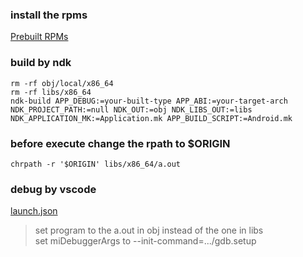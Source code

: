  
### install the rpms

[Prebuilt RPMs](https://github.com/YuqiaoZhang/Bionic-based-Linux/tree/rpms)    
   
### build by ndk
```
rm -rf obj/local/x86_64
rm -rf libs/x86_64
ndk-build APP_DEBUG:=your-built-type APP_ABI:=your-target-arch NDK_PROJECT_PATH:=null NDK_OUT:=obj NDK_LIBS_OUT:=libs NDK_APPLICATION_MK:=Application.mk APP_BUILD_SCRIPT:=Android.mk 
```

### before execute change the rpath to \$ORIGIN     
```
chrpath -r '$ORIGIN' libs/x86_64/a.out
```

### debug by vscode  
[launch.json](.vscode/launch.json)  
> set program to the a.out in obj instead of the one in libs  
> set miDebuggerArgs to --init-command=.../gdb.setup  
